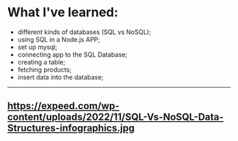 # What I've learned:
- different kinds of databases (SQL vs NoSQL);
- using SQL in a Node.js APP;
- set up mysql;
- connecting app to the SQL Database;
- creating a table;
- fetching products;
- insert data into the database;
---
https://expeed.com/wp-content/uploads/2022/11/SQL-Vs-NoSQL-Data-Structures-infographics.jpg
---
